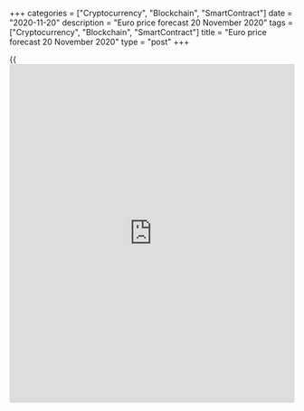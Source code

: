 +++
categories = ["Cryptocurrency", "Blockchain", "SmartContract"]
date = "2020-11-20"
description = "Euro price forecast 20 November 2020"
tags = ["Cryptocurrency", "Blockchain", "SmartContract"]
title = "Euro price forecast 20 November 2020"
type = "post"
+++

{{<iframe id="large-banner" src="https://www.bounty.group/#slide=26.0" width="100%" height="600" scrolling="no" style="border: 0px solid rgb(216, 221, 230); border-radius: 3px;">}}

2020-11-20

2020-11-20

Euro gave in to compliments. Forecast for 20.11.2020Dmitri Demidenko

When Citi, Goldman Sachs, Morgan Stanley, and other large banks suggest
the EURUSD growth to at least 1.25 in 2020, it is difficult not to buy
the euro. Is it relevant to buy the EURUSD now? Let us discuss the Forex
outlook and make up a [EURUSD][1] trading plan.

##  **Fundamental euro forecast for today**

After me, the deluge. Treasury Secretary Steven Mnuchin said he would
allow several emergency Federal Reserve lending programs to expire on
December 31. The Fed is disappointed with this decision that has a
political connotation. Donald Trump, leaving the White House, spares no
effort to hinder the new US president's reforms. The US central bank
would prefer that the full package of emergency programs created during
the pandemic continue to play its important role as a pillar of the U.S.
economy that is still fragile. The dispute between the US government and
the Fed, followed by the good [news](https://www.letsplayfx.com/blog/forex-news-website/) about the negotiations' resumption on
the fiscal stimulus, made the [EURUSD][1] ride a roller coaster.

Since March, the Fed has deployed thirteen credit lines to provide the
companies and municipalities with cheap money. The programs enabled the
central bank to pump trillions of dollars into financial markets by
purchasing corporate bonds and local government debt. The Treasury
allocated money to cover losses. However, twelve credit lines expire on
December 31, which creates another political conflict, puts pressure on
stocks, and supports the greenback as a safe-haven asset.

On the other hand, those who bet on the US dollar amid the US economy's
leading performance should be discouraged. According to Jerome Powell,
it is inappropriate to allow the completion of emergency lending
programs. The Fed will remove the lending programs at the right time,
but it won’t happen soon. Robert Kaplan, president of the Dallas Fed,
said he would not rule out the possibility that the economy slips back
into recession. Cleveland Fed President Loretta Mester argues that the
US economy needs new financial support from the government. The same
idea is expressed by the IMF, warning that global GDP could stop
recovering without additional aid. Although global PMIs have increased
since July, there are signs that the process is losing momentum. The
crisis will leave dramatic economic fallout.

###  **Dynamics of global PMIs**



 _Source_ _: Bloomberg_

The International Monetary Fund notes that the rise in asset prices is
out of touch with reality. Investors do not consider the actual state of
the economy, which creates a potential threat to financial stability. I
have many times emphasized that the US stock market is overvalued. The
[S&P 500][2] drawdown will send the [EURUSD][1] down.

###  **[EURUSD][1] trading plan for today**

Investors are prone to believe in the euro bullish forecasts. They see
any positive [news](https://www.letsplayfx.com/blog/forex-news-website/) bit for the US stock indices as a reason to be the
euro. For example, Senate Majority Leader Mitch McConnell has agreed to
resume talks over a potential coronavirus relief bill on November 19.
Citi doesn’t rule out the USD drop by 20% in 2021; Goldman Sachs sees a
6% drawdown of the trade-weighted dollar; Morgan Stanley suggests the
[EURUSD][1] growth to 1.25. That is why [investor](https://www.fintechee.com/tutorial-for-forex-trading/investor-mode/)s are in a hurry to buy
the euro now. If the pair breaks out the resistance at 1.188-1.189, it
should continue the rally up to 1.192 and 1.1955. However, one should be
extremely careful when entering longs.

* * *

P.S. Did you like my article? Share it in social networks: it will be
the best “thank you" :)

Ask me questions and comment below. I’ll be glad to answer your
questions and give necessary explanations.

 **Useful links:**

  * I recommend trying to trade with a reliable broker [here][3]. The system allows you to trade by yourself or copy successful traders from all across the globe.
  * Use my promo-code BLOG for getting deposit bonus 50% on LiteForex platform. Just enter this code in the appropriate field while [depositing][4] your trading account.
  * Telegram chat for traders: <t.me/liteforexengchat>. We are sharing the signals and trading experience
  * Telegram channel with high-quality analytics, Forex reviews, training articles, and other useful things for traders <t.me/liteforex>



## Price chart of EURUSD in real time mode

The content of this article reflects the author’s opinion and does not
necessarily reflect the official position of LiteForex. The material
published on this page is provided for informational purposes only and
should not be considered as the provision of investment advice for the
purposes of Directive 2004/39/EC.

Rate this article:

{{value}}

( {{count}} {{title}} )

   1. my.liteforex.com/trading/chart?symbol=EURUSD&returnUrl=true
   2. my.liteforex.com/trading/chart?symbol=SPX&returnUrl=true
   3. my.liteforex.com/?category=analysts-opinions&slug=euro-gave-in-to-compliments-forecast-for-20112020&openPopup=%2Fregistration%2Fpopup&utm_source=blog&utm_medium=article&utm_campaign=bonus
   4. my.liteforex.com/deposit/?category=analysts-opinions&slug=euro-gave-in-to-compliments-forecast-for-20112020&promo_code=BLOG&utm_source=blog&utm_medium=article&utm_campaign=bonus
